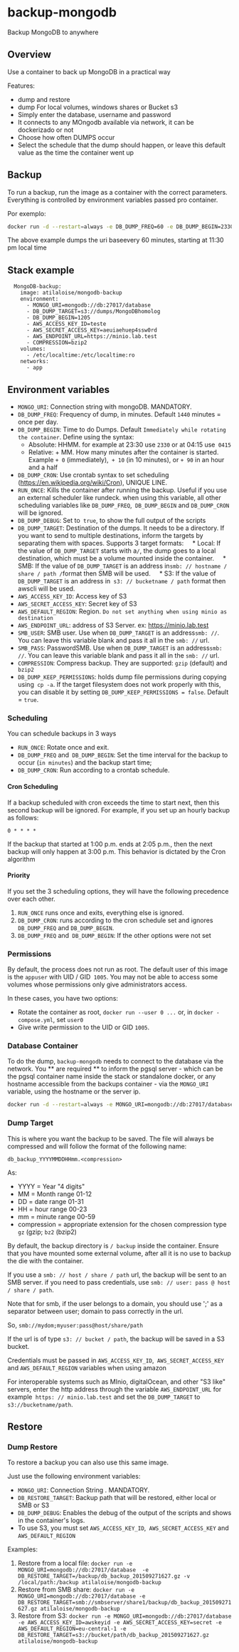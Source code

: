 # backup-mongodb
Backup MongoDB to anywhere

## Overview
Use a container to back up MongoDB in a practical way

Features:

* dump and restore
* dump For local volumes, windows shares or Bucket s3
* Simply enter the database, username and password
* It connects to any MOngodb available via network, it can be dockerizado or not
* Choose how often DUMPS occur
* Select the schedule that the dump should happen, or leave this default value as the time the container went up



## Backup
To run a backup, run the image as a container with the correct parameters. Everything is controlled by environment variables passed pro container.

Por exemplo:

````bash
docker run -d --restart=always -e DB_DUMP_FREQ=60 -e DB_DUMP_BEGIN=2330 -e DB_DUMP_TARGET=/db -e MONGO_URI=mongodb://db:27017/database -v /local/file/path:/db atilaloise/mongodb-backup
````
The above example dumps the uri baseevery 60 minutes, starting at 11:30 pm local time

## Stack example

```
  MongoDB-backup:
    image: atilaloise/mongodb-backup
    environment:
      - MONGO_URI=mongodb://db:27017/database
      - DB_DUMP_TARGET=s3://dumps/MongoDBhomolog
      - DB_DUMP_BEGIN=1205
      - AWS_ACCESS_KEY_ID=teste
      - AWS_SECRET_ACCESS_KEY=aeuiaehuep4ssw0rd
      - AWS_ENDPOINT_URL=https://minio.lab.test
      - COMPRESSION=bzip2
    volumes:
      - /etc/localtime:/etc/localtime:ro
    networks:
      - app
```

## Environment variables


* `MONGO_URI`: Connection string with mongoDB. MANDATORY.
* `DB_DUMP_FREQ`: Frequency of dump, in minutes. Default `1440` minutes = once per day.
* `DB_DUMP_BEGIN`: Time to do Dumps. Default `Immediately while rotating the container`. Define using the syntax:
    * Absolute: HHMM. for example at 23:30 use `2330` or at 04:15 use` 0415`
    * Relative: + MM. How many minutes after the container is started. Example `+ 0` (immediately),` + 10` (in 10 minutes), or `+ 90` in an hour and a half
* `DB_DUMP_CRON`: Use crontab syntax to set scheduling (https://en.wikipedia.org/wiki/Cron), UNIQUE LINE.
* `RUN_ONCE`: Kills the container after running the backup. Useful if you use an external scheduler like rundeck. when using this variable, all other scheduling variables like `DB_DUMP_FREQ`,` DB_DUMP_BEGIN` and `DB_DUMP_CRON` will be ignored.
* `DB_DUMP_DEBUG`: Set to` true`, to show the full output of the scripts
* `DB_DUMP_TARGET`: Destination of the dumps. It needs to be a directory. If you want to send to multiple destinations, inform the targets by separating them with spaces. Supports 3 target formats:
    * Local: If the value of `DB_DUMP_TARGET` starts with a` / `, the dump goes to a local destination, which must be a volume mounted inside the container.
    * SMB: If the value of `DB_DUMP_TARGET` is an address in` smb: // hostname / share / path / `format then SMB will be used.
    * S3: If the value of `DB_DUMP_TARGET` is an address in` s3: // bucketname / path` format then awscli will be used.
* `AWS_ACCESS_KEY_ID`: Access key of S3
* `AWS_SECRET_ACCESS_KEY`: Secret key of S3
* `AWS_DEFAULT_REGION`: Region. `Do not set anything when using minio as destination`
* `AWS_ENDPOINT_URL`: address of S3 Server. ex: https://minio.lab.test
* `SMB_USER`: SMB user. Use when `DB_DUMP_TARGET` is an address` smb: // `. You can leave this variable blank and pass it all in the `smb: //` url.
* `SMB_PASS`: PasswordSMB. Use when `DB_DUMP_TARGET` is an address` smb: // `. You can leave this variable blank and pass it all in the `smb: //` url.
* `COMPRESSION`: Compress backup. They are supported: `gzip` (default) and` bzip2`
* `DB_DUMP_KEEP_PERMISSIONS`: holds dump file permissions during copying using` cp -a`. If the target filesystem does not work properly with this, you can disable it by setting `DB_DUMP_KEEP_PERMISSIONS = false`. Default = `true`.


### Scheduling
You can schedule backups in 3 ways

* `RUN_ONCE`: Rotate once and exit.
* `DB_DUMP_FREQ` and` DB_DUMP_BEGIN`: Set the time interval for the backup to occur (`in minutes`) and the backup start time;
* `DB_DUMP_CRON`: Run according to a crontab schedule.

#### Cron Scheduling
If a backup scheduled with cron exceeds the time to start next, then this second backup will be ignored. For example, if you set up an hourly backup as follows:

```
0 * * * *
```

If the backup that started at 1:00 p.m. ends at 2:05 p.m., then the next backup will only happen at 3:00 p.m.
This behavior is dictated by the Cron algorithm


#### Priority
If you set the 3 scheduling options, they will have the following precedence over each other.

1. `RUN_ONCE` runs once and exits, everything else is ignored.
2. `DB_DUMP_CRON`: runs according to the cron schedule set and ignores` DB_DUMP_FREQ` and `DB_DUMP_BEGIN`.
3. `DB_DUMP_FREQ` and` DB_DUMP_BEGIN`: If the other options were not set


### Permissions

By default, the process does not run as root. The default user of this image is the `appuser` with UID / GID` 1005`. You may not be able to access some volumes whose permissions only give administrators access.

In these cases, you have two options:

* Rotate the container as root, `docker run --user 0 ...` or, in `docker - compose.yml`, set `user0`
* Give write permission to the UID or GID `1005`.

### Database Container

To do the dump, `backup-mongodb` needs to connect to the database via the network. You ** are required ** to inform the pgsql server - which can be the pgsql container name inside the stack or standalone docker, or any hostname accessible from the backups container - via the `MONGO_URI` variable, using the hostname or the server ip.


````bash
docker run -d --restart=always -e MONGO_URI=mongodb://db:27017/database -e DB_DUMP_FREQ=60 -e DB_DUMP_BEGIN=2330 -e DB_DUMP_TARGET=/db  -v /local/file/path:/db atilaloise/mongodb-backup
````


### Dump Target
This is where you want the backup to be saved. The file will always be compressed and will follow the format of the following name:

`db_backup_YYYYMMDDHHmm.<compression>`

As:

* YYYY = Year "4 digits"
* MM = Month range 01-12
* DD = date range  01-31
* HH = hour range  00-23
* mm = minute range 00-59
* compression = appropriate extension for the chosen compression type `gz` (gzip; `bz2` (bzip2)



By default, the backup directory is `/ backup` inside the container. Ensure that you have mounted some external volume, after all it is no use to backup the die with the container.

If you use a `smb: // host / share / path` url, the backup will be sent to an SMB server. if you need to pass credentials, use `smb: // user: pass @ host / share / path`.

Note that for smb, if the user belongs to a domain, you should use ';' as a separator between user; domain to pass correctly in the url.

So, `smb://mydom;myuser:pass@host/share/path`

If the url is of type `s3: // bucket / path`, the backup will be saved in a S3 bucket.

Credentials must be passed in `AWS_ACCESS_KEY_ID`,` AWS_SECRET_ACCESS_KEY` and `AWS_DEFAULT_REGION` variables when using amazon

For interoperable systems such as MInio, digitalOcean, and other "S3 like" servers, enter the http address through the variable `AWS_ENDPOINT_URL` for example` https: // minio.lab.test` and set the `DB_DUMP_TARGET` to `s3://bucketname/path`.


## Restore
### Dump Restore

To restore a backup you can also use this same image.

Just use the following environment variables:

* `MONGO_URI`: Connection String . MANDATORY.
* `DB_RESTORE_TARGET`: Backup path that will be restored, either local or SMB or S3
* `DB_DUMP_DEBUG`: Enables the debug of the output of the scripts and shows in the container's logs.
* To use S3, you must set `AWS_ACCESS_KEY_ID`,` AWS_SECRET_ACCESS_KEY` and `AWS_DEFAULT_REGION`


Examples:

1. Restore from a local file: `docker run -e MONGO_URI=mongodb://db:27017/database  -e DB_RESTORE_TARGET=/backup/db_backup_201509271627.gz -v /local/path:/backup atilaloise/mongodb-backup`
2. Restore from SMB share: `docker run -e MONGO_URI=mongodb://db:27017/database -e DB_RESTORE_TARGET=smb://smbserver/share1/backup/db_backup_201509271627.gz atilaloise/mongodb-backup`
3. Restore from S3: `docker run -e MONGO_URI=mongodb://db:27017/database -e AWS_ACCESS_KEY_ID=awskeyid -e AWS_SECRET_ACCESS_KEY=secret -e AWS_DEFAULT_REGION=eu-central-1 -e DB_RESTORE_TARGET=s3://bucket/path/db_backup_201509271627.gz atilaloise/mongodb-backup`
